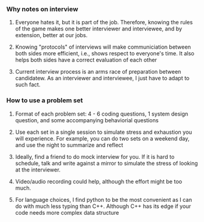 ### Why notes on interview ###

1. Everyone hates it, but it is part of the job. Therefore, knowing the rules of the game makes one better interviewer and interviewee, and by extension, better at our jobs. 

2. Knowing "protocols" of interviews will make communiciation between both sides more efficient, i.e., shows respect to everyone's time. It also helps both sides have a correct evaluation of each other

3. Current interview process is an arms race of preparation between candidatew. As an interviewer and interviewee, I just have to adapt to such fact. 

### How to use a problem set ###

1. Format of each problem set: 4 - 6 coding questions, 1 system design question, and some accompanying behaviorial questions 

2. Use each set in a single session to simulate stress and exhaustion you will experience. For example, you can do two sets on a weekend day, and use the night to summarize and reflect 

3. Ideally, find a friend to do mock interview for you. If it is hard to schedule, talk and write against a mirror to simulate the stress of looking at the interviewer.

4. Video/audio recording could help, although the effort might be too much.

5. For language choices, I find python to be the most convenient as I can do with much less typing than C++. Although C++ has its edge if your code needs more complex data structure
